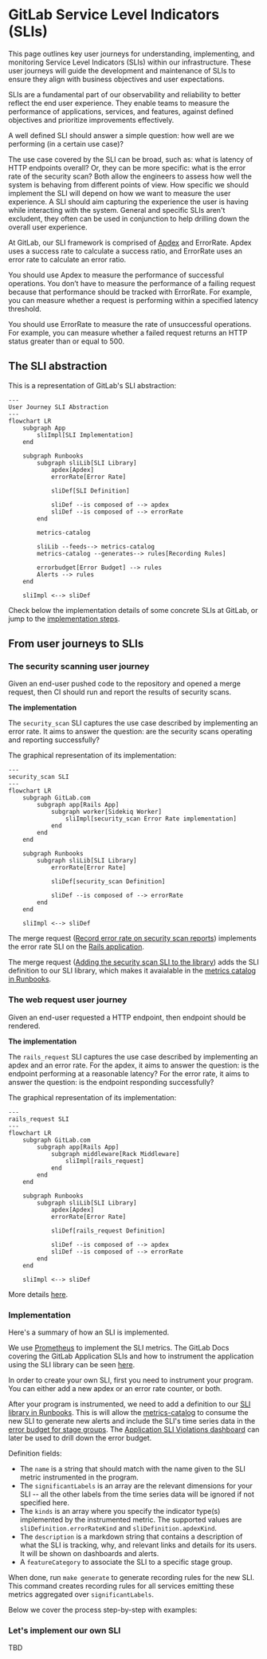 # GitLab Service Level Indicators (SLIs)

This page outlines key user journeys for understanding, implementing, and monitoring Service Level Indicators (SLIs) within our infrastructure. These user journeys will guide the development and maintenance of SLIs to ensure they align with business objectives and user expectations.

SLIs are a fundamental part of our observability and reliability to better reflect the end user experience. They enable teams to measure the performance of applications, services, and features, against defined objectives and prioritize improvements effectively.

A well defined SLI should answer a simple question: how well are we performing (in a certain use case)?

The use case covered by the SLI can be broad, such as: what is latency of HTTP endpoints overall? Or, they can be more specific: what is the error rate of the security scan? Both allow the engineers to assess how well the system is behaving from different points of view. How specific we should implement the SLI will depend on how we want to measure the user experience. A SLI should aim capturing the experience the user is having while interacting with the system. General and specific SLIs aren't excludent, they often can be used in conjunction to help drilling down the overall user experience.

At GitLab, our SLI framework is comprised of [Apdex](https://en.wikipedia.org/wiki/Apdex) and ErrorRate. Apdex uses a success rate to calculate a success ratio, and ErrorRate uses an error rate to calculate an error ratio.

You should use Apdex to measure the performance of successful operations. You don’t have to measure the performance of a failing request because that performance should be tracked with ErrorRate. For example, you can measure whether a request is performing within a specified latency threshold.

You should use ErrorRate to measure the rate of unsuccessful operations. For example, you can measure whether a failed request returns an HTTP status greater than or equal to 500.

## The SLI abstraction

This is a representation of GitLab's SLI abstraction:

```mermaid
---
User Journey SLI Abstraction
---
flowchart LR
    subgraph App
        sliImpl[SLI Implementation]
    end

    subgraph Runbooks
        subgraph sliLib[SLI Library]
            apdex[Apdex]
            errorRate[Error Rate]

            sliDef[SLI Definition]

            sliDef --is composed of --> apdex
            sliDef --is composed of --> errorRate
        end

        metrics-catalog

        sliLib --feeds--> metrics-catalog
        metrics-catalog --generates--> rules[Recording Rules]

        errorbudget[Error Budget] --> rules
        Alerts --> rules
    end

    sliImpl <--> sliDef
```

Check below the implementation details of some concrete SLIs at GitLab, or jump to the [implementation steps](#implementation).

## From user journeys to SLIs

### The security scanning user journey

Given an end-user pushed code to the repository and opened a merge request, then CI should run and report the results of security scans.

**The implementation**

The `security_scan` SLI captures the use case described by implementing an error rate. It aims to answer the question: are the security scans operating and reporting successfully?

The graphical representation of its implementation:

```mermaid
---
security_scan SLI
---
flowchart LR
    subgraph GitLab.com
        subgraph app[Rails App]
            subgraph worker[Sidekiq Worker]
                sliImpl[security_scan Error Rate implementation]
            end
        end
    end

    subgraph Runbooks
        subgraph sliLib[SLI Library]
            errorRate[Error Rate]

            sliDef[security_scan Definition]

            sliDef --is composed of --> errorRate
        end
    end

    sliImpl <--> sliDef
```

The merge request ([Record error rate on security scan reports](https://gitlab.com/gitlab-org/gitlab/-/merge_requests/170983)) implements the error rate SLI on the [Rails application](https://gitlab.com/gitlab-org/gitlab).

The merge request ([Adding the security scan SLI to the library](https://gitlab.com/gitlab-com/runbooks/-/merge_requests/8210)) adds the SLI definition to our SLI library, which makes it avaialable in the [metrics catalog in Runbooks](https://gitlab.com/gitlab-com/runbooks/-/tree/master/metrics-catalog?ref_type=heads).


### The web request user journey

Given an end-user requested a HTTP endpoint, then endpoint should be rendered.

**The implementation**

The `rails_request` SLI captures the use case described by implementing an apdex and an error rate. For the apdex, it aims to answer the question: is the endpoint performing at a reasonable latency? For the error rate, it aims to answer the  question: is the endpoint responding successfully?

The graphical representation of its implementation:

```mermaid
---
rails_request SLI
---
flowchart LR
    subgraph GitLab.com
        subgraph app[Rails App]
            subgraph middleware[Rack Middleware]
                sliImpl[rails_request]
            end
        end
    end

    subgraph Runbooks
        subgraph sliLib[SLI Library]
            apdex[Apdex]
            errorRate[Error Rate]

            sliDef[rails_request Definition]

            sliDef --is composed of --> apdex
            sliDef --is composed of --> errorRate
        end
    end

    sliImpl <--> sliDef
```

More details [here](https://docs.gitlab.com/ee/development/application_slis/rails_request.html).


### <a id="implementation">Implementation</a>

Here's a summary of how an SLI is implemented.

We use [Prometheus](https://prometheus.io/) to implement the SLI metrics. The GitLab Docs covering the GitLab Application SLIs and how to instrument the application using the SLI library can be seen [here](https://docs.gitlab.com/ee/development/application_slis).

In order to create your own SLI, first you need to instrument your program. You can either add a new apdex or an error rate counter, or both.

After your program is instrumented, we need to add a definition to our [SLI library in Runbooks](metrics-catalog/gitlab-slis/library.libsonnet). This is will allow the [metrics-catalog](metrics-catalog) to consume the new SLI to generate new alerts and include the SLI's time series data in the [error budget for stage groups](https://handbook.gitlab.com/handbook/engineering/error-budgets/). The [Application SLI Violations dashboard](https://dashboards.gitlab.net/d/general-application-sli-violations/general3a-application-sli-violations?orgId=1&from=now-7d%2Fm&to=now%2Fm&timezone=utc&var-PROMETHEUS_DS=mimir-gitlab-gprd&var-environment=gprd&var-environment-2=gprd&var-stage=main&var-product_stage=$__all&var-stage_group=$__all&var-component=rails_request) can later be used to drill down the error budget.

Definition fields:

- The `name` is a string that should match with the name given to the SLI metric instrumented in the program.
- The `significantLabels` is an array are the relevant dimensions for your SLI -- all the other labels from the time series data will be ignored if not specified here.
- The `kinds` is an array where you specify the indicator type(s) implemented by the instrumented metric. The supported values are `sliDefinition.errorRateKind` and `sliDefinition.apdexKind`.
- The `description` is a markdown string that contains a description of what the SLI is tracking, why, and relevant links and details for its users. It will be shown on dashboards and alerts.
- A `featureCategory` to associate the SLI to a specific stage group.

When done, run `make generate` to generate recording rules for the new SLI. This command creates recording rules for all services emitting these metrics aggregated over `significantLabels`.

Below we cover the process step-by-step with examples:

### Let's implement our own SLI

TBD
